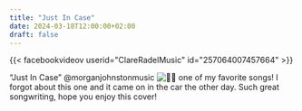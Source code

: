 ```yaml
---
title: "Just In Case"
date: 2024-03-18T12:00:00+02:00
draft: false
---
```


{{< facebookvideov userid="ClareRadelMusic" id="257064007457664" >}}

“Just In Case” @morganjohnstonmusic ![🫶🏼](https://static.xx.fbcdn.net/images/emoji.php/v9/t85/1/16/1faf6_1f3fc.png) one of my favorite songs! I forgot about this one and it came on in the car the other day. Such great songwriting, hope you enjoy this cover!